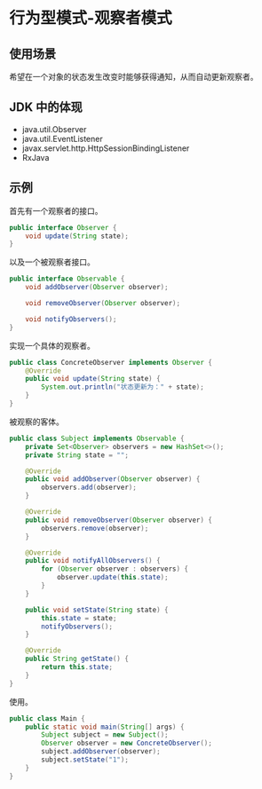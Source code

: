 # 行为型模式-观察者模式

## 使用场景

希望在一个对象的状态发生改变时能够获得通知，从而自动更新观察者。

## JDK 中的体现

- java.util.Observer
- java.util.EventListener
- javax.servlet.http.HttpSessionBindingListener
- RxJava

## 示例

首先有一个观察者的接口。

```java
public interface Observer {
    void update(String state);
}
```

以及一个被观察者接口。

```java
public interface Observable {
    void addObserver(Observer observer);

    void removeObserver(Observer observer);

    void notifyObservers();
}
```

实现一个具体的观察者。

```java
public class ConcreteObserver implements Observer {
    @Override
    public void update(String state) {
        System.out.println("状态更新为：" + state);
    }
}
```

被观察的客体。

```java
public class Subject implements Observable {
    private Set<Observer> observers = new HashSet<>();
    private String state = "";

    @Override
    public void addObserver(Observer observer) {
        observers.add(observer);
    }

    @Override
    public void removeObserver(Observer observer) {
        observers.remove(observer);
    }

    @Override
    public void notifyAllObservers() {
        for (Observer observer : observers) {
            observer.update(this.state);
        }
    }

    public void setState(String state) {
        this.state = state;
        notifyObservers();
    }

    @Override
    public String getState() {
        return this.state;
    }
}
```

使用。

```java
public class Main {
    public static void main(String[] args) {
        Subject subject = new Subject();
        Observer observer = new ConcreteObserver();
        subject.addObserver(observer);
        subject.setState("1");
    }
}
```